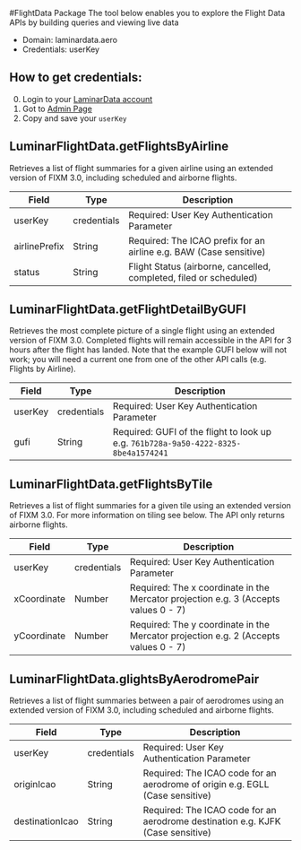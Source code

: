 #FlightData Package
The tool below enables you to explore the Flight Data APIs by building queries and viewing live data
* Domain: laminardata.aero
* Credentials: userKey

## How to get credentials: 
0. Login to your [LaminarData account](developer.laminardata.aero) 
1. Got to [Admin Page](https://developer.laminardata.aero/admin)
2. Copy and save your `userKey`

## LuminarFlightData.getFlightsByAirline
Retrieves a list of flight summaries for a given airline using an extended version of FIXM 3.0, including scheduled and airborne flights.

| Field        | Type       | Description
|--------------|------------|----------
| userKey      | credentials| Required: User Key Authentication Parameter
| airlinePrefix| String     | Required: The ICAO prefix for an airline e.g. BAW (Case sensitive)
| status       | String     | Flight Status (airborne, cancelled, completed, filed or scheduled)

## LuminarFlightData.getFlightDetailByGUFI
Retrieves the most complete picture of a single flight using an extended version of FIXM 3.0. Completed flights will remain accessible in the API for 3 hours after the flight has landed. Note that the example GUFI below will not work; you will need a current one from one of the other API calls (e.g. Flights by Airline).

| Field  | Type       | Description
|--------|------------|----------
| userKey| credentials| Required: User Key Authentication Parameter
| gufi   | String     | Required: GUFI of the flight to look up e.g. `761b728a-9a50-4222-8325-8be4a1574241`

## LuminarFlightData.getFlightsByTile
Retrieves a list of flight summaries for a given tile using an extended version of FIXM 3.0. For more information on tiling see below. The API only returns airborne flights.

| Field       | Type       | Description
|-------------|------------|----------
| userKey     | credentials| Required: User Key Authentication Parameter
| xCoordinate | Number     | Required: The x coordinate in the Mercator projection e.g. 3 (Accepts values 0 - 7)
| yCoordinate | Number     | Required: The y coordinate in the Mercator projection e.g. 2 (Accepts values 0 - 7)

## LuminarFlightData.glightsByAerodromePair
Retrieves a list of flight summaries between a pair of aerodromes using an extended version of FIXM 3.0, including scheduled and airborne flights.

| Field          | Type       | Description
|----------------|------------|----------
| userKey        | credentials| Required: User Key Authentication Parameter
| originIcao     | String     | Required: The ICAO code for an aerodrome of origin e.g. EGLL (Case sensitive)
| destinationIcao| String     | Required: The ICAO code for an aerodrome destination e.g. KJFK (Case sensitive)

